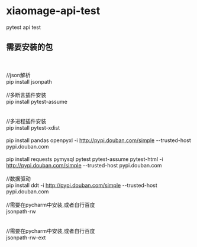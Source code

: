 # xiaomage-api-test
pytest api test


##  需要安装的包
<br><br>//json解析<br>
pip install jsonpath
<br><br>//多断言插件安装<br>
pip install pytest-assume  
<br><br>//多进程插件安装<br>
pip install pytest-xdist
<br><br>
pip install pandas openpyxl -i http://pypi.douban.com/simple --trusted-host pypi.douban.com
<br><br>
pip install requests pymysql pytest pytest-assume pytest-html -i http://pypi.douban.com/simple --trusted-host pypi.douban.com
<br><br>//数据驱动<br>
pip install ddt -i http://pypi.douban.com/simple --trusted-host pypi.douban.com
<br><br>//需要在pycharm中安装,或者自行百度<br>
jsonpath-rw  
<br><br>//需要在pycharm中安装,或者自行百度<br>
jsonpath-rw-ext